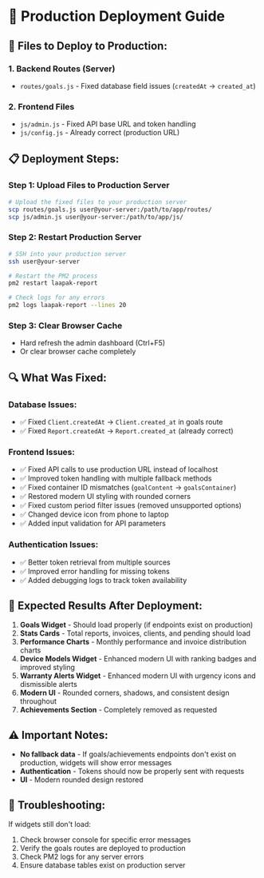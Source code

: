 # 🚀 Production Deployment Guide

## 🔧 **Files to Deploy to Production:**

### **1. Backend Routes (Server)**
- `routes/goals.js` - Fixed database field issues (`createdAt` → `created_at`)

### **2. Frontend Files**
- `js/admin.js` - Fixed API base URL and token handling
- `js/config.js` - Already correct (production URL)

## 📋 **Deployment Steps:**

### **Step 1: Upload Files to Production Server**
```bash
# Upload the fixed files to your production server
scp routes/goals.js user@your-server:/path/to/app/routes/
scp js/admin.js user@your-server:/path/to/app/js/
```

### **Step 2: Restart Production Server**
```bash
# SSH into your production server
ssh user@your-server

# Restart the PM2 process
pm2 restart laapak-report

# Check logs for any errors
pm2 logs laapak-report --lines 20
```

### **Step 3: Clear Browser Cache**
- Hard refresh the admin dashboard (Ctrl+F5)
- Or clear browser cache completely

## 🔍 **What Was Fixed:**

### **Database Issues:**
- ✅ Fixed `Client.createdAt` → `Client.created_at` in goals route
- ✅ Fixed `Report.createdAt` → `Report.created_at` (already correct)

### **Frontend Issues:**
- ✅ Fixed API calls to use production URL instead of localhost
- ✅ Improved token handling with multiple fallback methods
- ✅ Fixed container ID mismatches (`goalContent` → `goalsContainer`)
- ✅ Restored modern UI styling with rounded corners
- ✅ Fixed custom period filter issues (removed unsupported options)
- ✅ Changed device icon from phone to laptop
- ✅ Added input validation for API parameters

### **Authentication Issues:**
- ✅ Better token retrieval from multiple sources
- ✅ Improved error handling for missing tokens
- ✅ Added debugging logs to track token availability

## 🎯 **Expected Results After Deployment:**

1. **Goals Widget** - Should load properly (if endpoints exist on production)
2. **Stats Cards** - Total reports, invoices, clients, and pending should load
3. **Performance Charts** - Monthly performance and invoice distribution charts
4. **Device Models Widget** - Enhanced modern UI with ranking badges and improved styling
5. **Warranty Alerts Widget** - Enhanced modern UI with urgency icons and dismissible alerts
6. **Modern UI** - Rounded corners, shadows, and consistent design throughout
7. **Achievements Section** - Completely removed as requested

## ⚠️ **Important Notes:**

- **No fallback data** - If goals/achievements endpoints don't exist on production, widgets will show error messages
- **Authentication** - Tokens should now be properly sent with requests
- **UI** - Modern rounded design restored

## 🔧 **Troubleshooting:**

If widgets still don't load:
1. Check browser console for specific error messages
2. Verify the goals routes are deployed to production
3. Check PM2 logs for any server errors
4. Ensure database tables exist on production server 